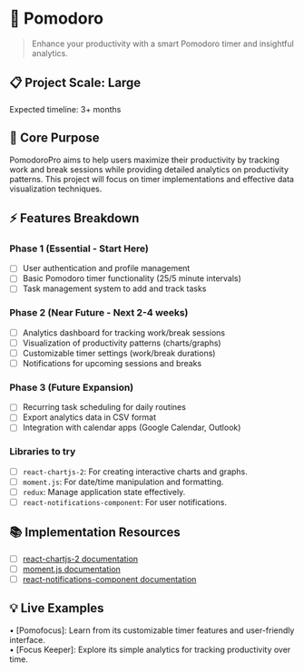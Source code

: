 # 🎯 Pomodoro
> Enhance your productivity with a smart Pomodoro timer and insightful analytics.

## 📋 Project Scale: Large
Expected timeline: 3+ months

## 🎯 Core Purpose
PomodoroPro aims to help users maximize their productivity by tracking work and break sessions while providing detailed analytics on productivity patterns. This project will focus on timer implementations and effective data visualization techniques.

## ⚡ Features Breakdown

### Phase 1 (Essential - Start Here)
- [ ] User authentication and profile management
- [ ] Basic Pomodoro timer functionality (25/5 minute intervals)
- [ ] Task management system to add and track tasks

### Phase 2 (Near Future - Next 2-4 weeks)
- [ ] Analytics dashboard for tracking work/break sessions
- [ ] Visualization of productivity patterns (charts/graphs)
- [ ] Customizable timer settings (work/break durations)
- [ ] Notifications for upcoming sessions and breaks

### Phase 3 (Future Expansion)
- [ ] Recurring task scheduling for daily routines
- [ ] Export analytics data in CSV format
- [ ] Integration with calendar apps (Google Calendar, Outlook)

### Libraries to try
- [ ] `react-chartjs-2`: For creating interactive charts and graphs.
- [ ] `moment.js`: For date/time manipulation and formatting.
- [ ] `redux`: Manage application state effectively.
- [ ] `react-notifications-component`: For user notifications.

## 📚 Implementation Resources
- [ ] [react-chartjs-2 documentation](https://react-chartjs-2.js.org/)
- [ ] [moment.js documentation](https://momentjs.com/docs/)
- [ ] [react-notifications-component documentation](https://www.npmjs.com/package/react-notifications-component)

## 💡 Live Examples
• [Pomofocus]: Learn from its customizable timer features and user-friendly interface.  
• [Focus Keeper]: Explore its simple analytics for tracking productivity over time.